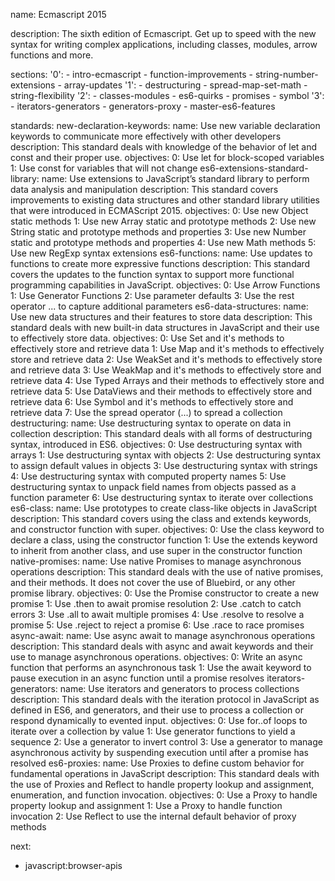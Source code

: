 name: Ecmascript 2015

description: The sixth edition of Ecmascript. Get up to speed with the new syntax for writing complex applications, including classes, modules, arrow functions and more.

sections:
  '0':
    - intro-ecmascript
    - function-improvements
    - string-number-extensions
    - array-updates
  '1':
    - destructuring
    - spread-map-set-math
    - string-flexibility
  '2':
    - classes-modules
    - es6-quirks
    - promises
    - symbol
  '3':
    - iterators-generators
    - generators-proxy
    - master-es6-features

standards:
  new-declaration-keywords:
    name: Use new variable declaration keywords to communicate more effectively with other developers
    description: This standard deals with knowledge of the behavior of let and const and their proper use.
    objectives:
      0: Use let for block-scoped variables
      1: Use const for variables that will not change
  es6-extensions-standard-library:
    name: Use extensions to JavaScript’s standard library to perform data analysis and manipulation
    description: This standard covers improvements to existing data structures and other standard library utilities that were introduced in ECMAScript 2015.
    objectives:
      0: Use new Object static methods
      1: Use new Array static and prototype methods
      2: Use new String static and prototype methods and properties
      3: Use new Number static and prototype methods and properties
      4: Use new Math methods
      5: Use new RegExp syntax extensions
  es6-functions:
    name: Use updates to functions to create more expressive functions
    description: This standard covers the updates to the function syntax to support more functional programming capabilities in JavaScript.
    objectives:
      0: Use Arrow Functions
      1: Use Generator Functions
      2: Use parameter defaults
      3: Use the rest operator ... to capture additional parameters
  es6-data-structures:
    name: Use new data structures and their features to store data
    description: This standard deals with new built-in data structures in JavaScript and their use to effectively store data.
    objectives:
      0: Use Set and it's methods to effectively store and retrieve data
      1: Use Map and it's methods to effectively store and retrieve data
      2: Use WeakSet and it's methods to effectively store and retrieve data
      3: Use WeakMap and it's methods to effectively store and retrieve data
      4: Use Typed Arrays and their methods to effectively store and retrieve data
      5: Use DataViews and their methods to effectively store and retrieve data
      6: Use Symbol and it's methods to effectively store and retrieve data
      7: Use the spread operator (...) to spread a collection
  destructuring:
    name: Use destructuring syntax to operate on data in collection
    description: This standard deals with all forms of destructuring syntax, introduced in ES6.
    objectives:
      0: Use destructuring syntax with arrays
      1: Use destructuring syntax with objects
      2: Use destructuring syntax to assign default values in objects
      3: Use destructuring syntax with strings
      4: Use destructuring syntax with computed property names
      5: Use destructuring syntax to unpack field names from objects passed as a function parameter
      6: Use destructuring syntax to iterate over collections
  es6-class:
    name: Use prototypes to create class-like objects in JavaScript
    description: This standard covers using the class and extends keywords, and constructor function with super.
    objectives:
      0: Use the class keyword to declare a class, using the constructor function
      1: Use the extends keyword to inherit from another class, and use super in the constructor function
  native-promises:
    name: Use native Promises to manage asynchronous operations
    description: This standard deals with the use of native promises, and their methods. It does not cover the use of Bluebird, or any other promise library.
    objectives:
      0: Use the Promise constructor to create a new promise
      1: Use .then to await promise resolution
      2: Use .catch to catch errors
      3: Use .all to await multiple promises
      4: Use .resolve to resolve a promise
      5: Use .reject to reject a promise
      6: Use .race to race promises
  async-await:
    name: Use async await to manage asynchronous operations
    description: This standard deals with async and await keywords and their use to manage asynchronous operations.
    objectives:
      0: Write an async function that performs an asynchronous task
      1: Use the await keyword to pause execution in an async function until a promise resolves
  iterators-generators:
    name: Use iterators and generators to process collections
    description: This standard deals with the iteration protocol in JavaScript as defined in ES6, and generators, and their use to process a collection or respond dynamically to evented input.
    objectives:
      0: Use for..of loops to iterate over a collection by value
      1: Use generator functions to yield a sequence
      2: Use a generator to invert control
      3: Use a generator to manage asynchronous activity by suspending execution until after a promise has resolved
  es6-proxies:
    name: Use Proxies to define custom behavior for fundamental operations in JavaScript
    description: This standard deals with the use of Proxies and Reflect to handle property lookup and assignment, enumeration, and function invocation.
    objectives:
      0: Use a Proxy to handle property lookup and assignment
      1: Use a Proxy to handle function invocation
      2: Use Reflect to use the internal default behavior of proxy methods

next:
  - javascript:browser-apis